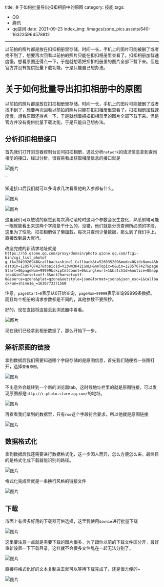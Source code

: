 title: 关于如何批量导出扣扣相册中的原图
category: 技能
tags: 
  - QQ
  - 腾讯
  - qq空间
date: 2021-09-23
index_img: /images/zone_pics.assets/640-163235964578812

---

以前拍的照片都是放在扣扣相册里存储，时间一长，手机上的图片可能被删了或者找不到了，想要再次回看以前拍的照片只能在扣扣相册里查看了。扣扣相册加载速度慢，想看原图还得点一下，于是就想着把扣扣相册里的图片全部下载下来。但是官方并没有提供批量下载功能，于是只能自己想办法。

<!--more-->

# 关于如何批量导出扣扣相册中的原图

以前拍的照片都是放在扣扣相册里存储，时间一长，手机上的图片可能被删了或者找不到了，想要再次回看以前拍的照片只能在扣扣相册里查看了。扣扣相册加载速度慢，想看原图还得点一下，于是就想着把扣扣相册里的图片全部下载下来。但是官方并没有提供批量下载功能，于是只能自己想办法。

## 分析扣扣相册接口

首先我们打开浏览器控制台访问扣扣相册，通过分析`network`的请求信息拿到查询相册的接口，经过分析，很容易看出获取相册信息的接口就是

![图片](/images/zone_pics.assets/640-163235964578812)

``



知道接口后我们就可以多请求几次看看他的入参都有什么。

![图片](/images/zone_pics.assets/640-163235964780014)

![图片](/images/zone_pics.assets/640-16324017653611)

这里我们可以敏锐的察觉到每次滑动滚轮时这两个参数会发生变化，熟悉前端可能一眼就能看出来这两个字段是干什么的，没错，他们就是分页查询所必须的字段，这里为了性能，扣扣相册做了懒加载，每次只查询少量数据，那么到了我们手上，直接改到最大就行。

改造完成的新请求地址就是`https://h5.qzone.qq.com/proxy/domain/photo.qzone.qq.com/fcgi-bin/cgi_list_photo?g_tk=2049926948&callback=shine1_Callback&t=526035209&mode=0&idcNum=4&hostUin=1285707427&topicId=V13wm3H421GnLH&noTopic=0&uin=1285707427&pageStart=0&pageNum=99999&skipCmtCount=0&singleurl=1&batchId=&notice=0&appid=4&inCharset=utf-8&outCharset=utf-8&source=qzone&plat=qzone&outstyle=json&format=jsonp&json_esc=1&callbackFun=shine1&_=1630773371560`

注意，`pageStart=0`表示从0开始查询，`pageNum=99999`表示查询99999条数据。而且每个相册的请求参数都是不同的，其他参数不要照抄。

好的，现在直接将连接丢到浏览器中看看。

![图片](/images/zone_pics.assets/640-163235965041416)

现在我们已经拿到相册数据了，那么开始下一步。

## 解析原图的链接

拿到数据后我们需要知道哪个字段存储的是原图信息，首先我们随便找一张图打开，选择`查看原图`，

![图片](/images/zone_pics.assets/640-163235965334318)

不出意外会跳转到一个新的浏览器tab，这时候地址栏里的就是原图链接，可以发现原图都是`http://r.photo.store.qq.com/`的地址。

![图片](/images/zone_pics.assets/640-163235965479620)

再看看我们拿到的数据里，只有`row`这个字段符合要求，所以他就是原图链接

![图片](/images/zone_pics.assets/640-163235965658322)

## 数据格式化 

拿到数据后我还需要进行数据格式化，这一步因人而异，怎么方便怎么来，最终目的是格式化成下载器能识别的路径。

![图片](/images/zone_pics.assets/640-163235965822124)

格式化完成后就是一串换行风格的链接文件

![图片](/images/zone_pics.assets/640-163235966023126)

## 下载 

市面上有很多好用的下载器可供选择，这里我使用`downie`进行批量下载

![图片](/images/zone_pics.assets/640-163235966176428)

这里要注意一点就是需要下载的图片很多，为了跟你以前的下载文件区分开，最好重新设置一下下载目录，这样就不会很多文件乱在一起无法分别了。

![图片](/images/zone_pics.assets/640-163235966326530)

直接将格式化好的文本复制进去就可以等待下载完成了，还是很方便的~

![图片](/images/zone_pics.assets/640-163235966529932)